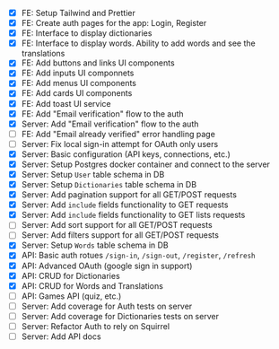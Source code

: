 * [x] FE: Setup Tailwind and Prettier
* [x] FE: Create auth pages for the app: Login, Register
* [x] FE: Interface to display dictionaries
* [x] FE: Interface to display words. Ability to add words and see the translations
* [x] FE: Add buttons and links UI components
* [x] FE: Add inputs UI componnets
* [x] FE: Add menus UI components
* [x] FE: Add cards UI components
* [x] FE: Add toast UI service
* [x] FE: Add "Email verification" flow to the auth 
* [x] Server: Add "Email verification" flow to the auth
* [ ] FE: Add "Email already verified" error handling page 
* [ ] Server: Fix local sign-in attempt for OAuth only users 
* [x] Server: Basic configuration (API keys, connections, etc.)
* [x] Server: Setup Postgres docker container and connect to the server
* [x] Server: Setup `User` table schema in DB 
* [x] Server: Setup `Dictionaries` table schema in DB 
* [x] Server: Add pagination support for all GET/POST requests
* [x] Server: Add `include` fields functionality to GET requests
* [x] Server: Add `include` fields functionality to GET lists requests
* [ ] Server: Add sort support for all GET/POST requests
* [ ] Server: Add filters support for all GET/POST requests
* [x] Server: Setup `Words` table schema in DB 
* [x] API: Basic auth rotues `/sign-in`, `/sign-out`, `/register`, `/refresh`
* [x] API: Advanced OAuth (google sign in support)
* [x] API: CRUD for Dictionaries 
* [x] API: CRUD for Words and Translations
* [ ] API: Games API (quiz, etc.)
* [ ] Server: Add coverage for Auth tests on server
* [ ] Server: Add coverage for Dictionaries tests on server
* [ ] Server: Refactor Auth to rely on Squirrel
* [ ] Server: Add API docs